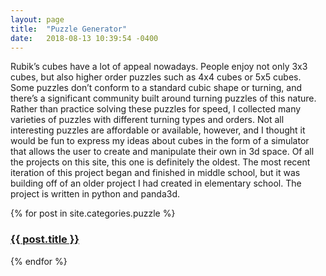 ```yaml
---
layout: page
title:  "Puzzle Generator"
date:   2018-08-13 10:39:54 -0400
---
```

<p>
Rubik’s cubes have a lot of appeal nowadays. People enjoy not only 3x3 cubes, but also higher order puzzles such as 4x4 cubes or 5x5 cubes. Some puzzles don’t conform to a standard cubic shape or turning, and there’s a significant community built around turning puzzles of this nature.
Rather than practice solving these puzzles for speed, I collected many varieties of puzzles with different turning types and orders. Not all interesting puzzles are affordable or available, however, and I thought it would be fun to express my ideas about cubes in the form of a simulator that allows the user to create and manipulate their own in 3d space.
Of all the projects on this site, this one is definitely the oldest. The most recent iteration of this project began and finished in middle school, but it was building off of an older project I had created in elementary school. The project is written in python and panda3d.
</p>

{% for post in site.categories.puzzle %}
<h3><a href="{{ post.url }}">{{ post.title }}</a></h3>
{% endfor %}